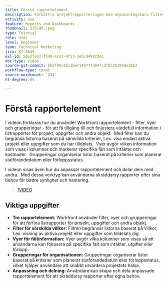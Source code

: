 ```yaml
---
title: Förstå rapportelement
description: Förbättra projektrapporteringen med anpassningsbara filter, vyer och grupperingar som förfinar listrapporter, organiserar data effektivt och möjliggör smidigt samarbete.
activity: use
feature: Reports and Dashboards
thumbnail: 335145.jpeg
type: Tutorial
role: User
level: Beginner
team: Technical Marketing
jira: KT-8849
exl-id: 50e2fab3-f548-4c21-9f11-1ebc449822e1
doc-type: video
source-git-commit: bbdf99c6bc1be714077fd94fc3f8325394de36b3
workflow-type: tm+mt
source-wordcount: '241'
ht-degree: 0%

---
```


# Förstå rapportelement

I videon förklaras hur du använder Workfront rapportelement - filter, vyer och grupperingar - för att få tillgång till och finjustera värdefull information i listrapporter för projekt, uppgifter och andra objekt. &#x200B; Med filter kan du begränsa listorna baserat på särskilda kriterier, t.ex. visa endast aktiva projekt eller uppgifter som du har tilldelats. &#x200B; Vyer avgör vilken information som visas i kolumner och markerar specifika fält som intäkter och kostnader. &#x200B; Grupperingar organiserar listor baserat på kriterier som planerat slutförandedatum eller förloppsstatus.

I videon visas även hur du anpassar rapportelement och delar dem med andra. &#x200B; Med dessa verktyg kan användarna skräddarsy rapporter efter sina behov för bättre synlighet och hantering.

>[!VIDEO](https://video.tv.adobe.com/v/335145/?quality=12&learn=on&enablevpops=1)

## Viktiga uppgifter

* **Tre rapportelement:** Workfront använder filter, vyer och grupperingar för att förfina listrapporter för projekt, uppgifter och andra objekt. &#x200B;
* **Filter för särskilda villkor:** Filtren begränsar listorna baserat på villkor, t.ex. visning av aktiva projekt eller uppgifter som tilldelats dig. &#x200B;
* **Vyer för fältinformation:** Vyer avgör vilka kolumner som visas så att användarna kan fokusera på specifika fält som intäkter, utgifter eller förlopp. &#x200B;
* **Grupperingar för organisationen:** Grupperingar organiserar listor baserat på kriterier som planerat slutförandedatum eller förloppsstatus, vilket hjälper användare att snabbt utvärdera projektets hälsa. &#x200B;
* **Anpassning och delning:** Användare kan skapa och dela anpassade rapportelement för att skräddarsy rapporter efter egna behov.

